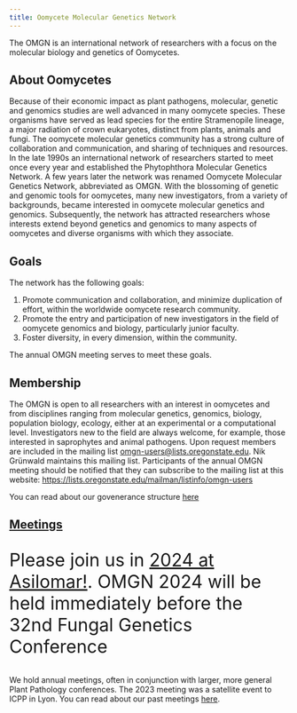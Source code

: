 ```yaml
---
title: Oomycete Molecular Genetics Network
---
```


The OMGN is an international network of researchers with a focus on the molecular biology and genetics of Oomycetes.


## About Oomycetes

Because of their economic impact as plant pathogens, molecular, genetic and
genomics studies are well advanced in many oomycete species. These organisms
have served as lead species for the entire Stramenopile lineage, a major
radiation of crown eukaryotes, distinct from plants, animals and fungi. The
oomycete molecular genetics community has a strong culture of collaboration and
communication, and sharing of techniques and resources. In the late 1990s an
international network of researchers started to meet once every year and
established the Phytophthora Molecular Genetics Network. A few years later the
network was renamed Oomycete Molecular Genetics Network, abbreviated as OMGN.
With the blossoming of genetic and genomic tools for oomycetes, many new
investigators, from a variety of backgrounds, became interested in oomycete
molecular genetics and genomics. Subsequently, the network has attracted
researchers whose interests extend beyond genetics and genomics to many aspects
of oomycetes and diverse organisms with which they associate. 

## Goals

The network has the following goals:

1. Promote communication and collaboration, and minimize duplication of effort,
   within the worldwide oomycete research community.
2. Promote the entry and participation of new investigators in the field of
   oomycete genomics and biology, particularly junior faculty.
3. Foster diversity, in every dimension, within the community.

The annual OMGN meeting serves to meet these goals.

## Membership

The OMGN is open to all researchers with an interest in oomycetes and from
disciplines ranging from molecular genetics, genomics, biology, population
biology, ecology, either at an experimental or a computational level.
Investigators new to the field are always welcome, for example, those
interested in saprophytes and animal pathogens. Upon request members are
included in the mailing list <omgn-users@lists.oregonstate.edu>. Nik Grünwald
maintains this mailing list. Participants of the annual OMGN meeting should be
notified that they can subscribe to the mailing list at this website:
<https://lists.oregonstate.edu/mailman/listinfo/omgn-users>

You can read about our govenerance structure [here](./governance/)

## [Meetings](/meetings/)

<p style="font-size: 2rem">Please join us in <a href="/meetings/2024/">2024 at Asilomar!</a>. OMGN 2024 will be held immediately before the 32nd Fungal Genetics Conference</p>

We hold annual meetings, often in conjunction with larger, more general Plant
Pathology conferences. The 2023 meeting was a satellite event to ICPP in Lyon.
You can read about our past meetings [here](/meetings/).




